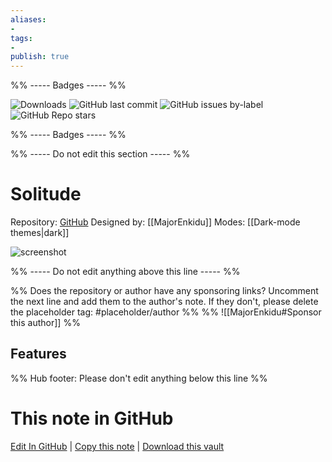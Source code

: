 ```yaml
---
aliases:
- 
tags: 
- 
publish: true
---
```


%% ----- Badges ----- %%

![Downloads](https://img.shields.io/badge/downloads-2186-573E7A?style=for-the-badge&logo=)
![GitHub last commit](https://img.shields.io/github/last-commit/MajorEnkidu/solitude-obsidian-theme?color=573E7A&label=last%20update&logo=github&style=for-the-badge)
![GitHub issues by-label](https://img.shields.io/github/issues/MajorEnkidu/solitude-obsidian-theme/help%20wanted?color=573E7A&logo=github&style=for-the-badge) 
![GitHub Repo stars](https://img.shields.io/github/stars/MajorEnkidu/solitude-obsidian-theme?color=573E7A&logo=github&style=for-the-badge)

%% ----- Badges ----- %%

%% ----- Do not edit this section ----- %%

# Solitude

Repository: [GitHub](https://github.com/MajorEnkidu/solitude-obsidian-theme)
Designed by: [[MajorEnkidu]]
Modes: [[Dark-mode themes|dark]]



![screenshot](https://github.com/MajorEnkidu/solitude-obsidian-theme/raw/HEAD/promo_screenshot.png)

%% ----- Do not edit anything above this line ----- %% 

%% Does the repository or author have any sponsoring links? Uncomment the next line and add them to the author's note. If they don't, please delete the placeholder tag: #placeholder/author %%
%% ![[MajorEnkidu#Sponsor this author]] %%


## Features



%% Hub footer: Please don't edit anything below this line %%

# This note in GitHub

<span class="git-footer">[Edit In GitHub](https://github.dev/obsidian-community/obsidian-hub/blob/main/02%20-%20Community%20Expansions/02.05%20All%20Community%20Expansions/Themes/Solitude.md "git-hub-edit-note") | [Copy this note](https://raw.githubusercontent.com/obsidian-community/obsidian-hub/main/02%20-%20Community%20Expansions/02.05%20All%20Community%20Expansions/Themes/Solitude.md "git-hub-copy-note") | [Download this vault](https://github.com/obsidian-community/obsidian-hub/archive/refs/heads/main.zip "git-hub-download-vault") </span>
